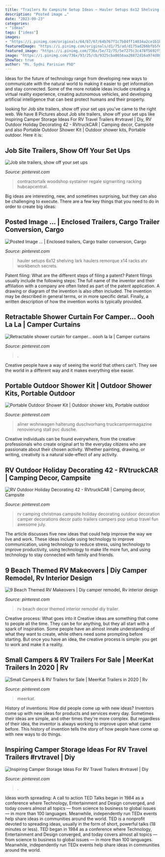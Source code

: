 ```yaml
---
title: "Trailers Rv Campsite Setup Ideas ~ Hauler Setups 6x12 Shelving Lark Haulers Remorque X14 Racks Atv Workbench Secrets"
description: "Posted image …"
date: "2023-09-23"
categories:
- "ideas"
tags: ["ideas"]
images:
- "https://i.pinimg.com/originals/64/b7/67/64b767f1c7b84ff14034a2ce1b1b576e.jpg"
featuredImage: "https://i.pinimg.com/originals/d1/75/ad/d175ad266bfb5f67b2fce2f02f555772.jpg"
featured_image: "https://i.pinimg.com/736x/5e/72/75/5e7275c3c478f5692f59f863f4e86d75.jpg"
image: "https://i.pinimg.com/736x/93/25/cb/9325cba8656aa28872d16a974d084ede.jpg"
ShowToc: true
author: "Ms. Sydni Parisian PhD"
---
```



Ideas for the future of technology range from developing new ways to communicate with the natural world to making it easier to get information and stay connected. Some of the more notable ideas include creating a virtual reality experience, creating autonomous vehicles, and developing artificial intelligence that can best protect humans and their property.

	

		
looking for Job site trailers, show off your set ups you've came to the right web. We have 8 Pictures about Job site trailers, show off your set ups like Inspiring Camper Storage Ideas For RV Travel Trailers #rvtravel | Diy, RV Outdoor Holiday Decorating 42 - RVtruckCAR | Camping decor, Campsite and also Portable Outdoor Shower Kit | Outdoor shower kits, Portable outdoor. Here it is:
		
    
## Job Site Trailers, Show Off Your Set Ups

<img loading=lazy src="https://i.pinimg.com/736x/5e/72/75/5e7275c3c478f5692f59f863f4e86d75.jpg" onerror="this.onerror=null;this.src='https://tse3.mm.bing.net/th?id=OIP.VC6LAdFRyHWYlYbisfF5GAAAAA&amp;pid=15.1';" alt="Job site trailers, show off your set ups">

_Source: pinterest.com_

>contractortalk woodshop systainer regale signwriting racking hubcapcentral. 

	

Big ideas are interesting, new, and sometimes surprising, but they can also be challenging to execute. There are a few key things that you need to do in order to create big ideas:

    
## Posted Image … | Enclosed Trailers, Cargo Trailer Conversion, Cargo

<img loading=lazy src="https://i.pinimg.com/originals/ac/32/5d/ac325d3ded4c7d1bb517254bb9393bc0.jpg" onerror="this.onerror=null;this.src='https://tse4.mm.bing.net/th?id=OIP.KzcMLn3V0kVyLH43vDGlmQHaLK&amp;pid=15.1';" alt="Posted Image … | Enclosed trailers, Cargo trailer conversion, Cargo">

_Source: pinterest.com_

>hauler setups 6x12 shelving lark haulers remorque x14 racks atv workbench secrets. 

	

Patent filing: What are the different steps of filing a patent?
Patent filings usually include the following steps: 
The full name of the inventor and their affiliation with a company are often listed as part of the patent application. A drawing or diagram of the invention is also often included. The invention may be described in general terms, or in more specific detail. Finally, a written description of how the invention works is typically provided.

    
## Retractable Shower Curtain For Camper... Oooh La La | Camper Curtains

<img loading=lazy src="https://i.pinimg.com/originals/64/b7/67/64b767f1c7b84ff14034a2ce1b1b576e.jpg" onerror="this.onerror=null;this.src='https://tse2.mm.bing.net/th?id=OIP.eGwVbJcnPtv6oH_JBuhXxQHaJ4&amp;pid=15.1';" alt="Retractable shower curtain for camper... oooh la la | Camper curtains">

_Source: pinterest.com_

>. 

	

Creative people have a way of seeing the world that others can't. They see the world in a different way and it makes everything else easier.

    
## Portable Outdoor Shower Kit | Outdoor Shower Kits, Portable Outdoor

<img loading=lazy src="https://i.pinimg.com/736x/93/25/cb/9325cba8656aa28872d16a974d084ede.jpg" onerror="this.onerror=null;this.src='https://tse2.mm.bing.net/th?id=OIP.mfHeoP0XrBrKXU6oTeCcRQHaJ4&amp;pid=15.1';" alt="Portable Outdoor Shower Kit | Outdoor shower kits, Portable outdoor">

_Source: pinterest.com_

>aliner wohnwagen halterung duschvorhang truckcampermagazine renovierung stall pvc dusche. 

	

Creative individuals can be found everywhere, from the creative professionals who create original art to the everyday citizens who are passionate about their chosen activity. Whether painting, drawing, or writing, creativity is a natural side-effect of any activity.

    
## RV Outdoor Holiday Decorating 42 - RVtruckCAR | Camping Decor, Campsite

<img loading=lazy src="https://i.pinimg.com/736x/79/97/dc/7997dc32599b5f09512e3a3735106348.jpg" onerror="this.onerror=null;this.src='https://tse2.mm.bing.net/th?id=OIP.Q930WlHJxYXnMnqoLv40RgHaFj&amp;pid=15.1';" alt="RV Outdoor Holiday Decorating 42 - RVtruckCAR | Camping decor, Campsite">

_Source: pinterest.com_

>rv camping christmas campsite holiday decorating outdoor decoration camper decorations decor patio trailers campers pop setup travel fun awesome july. 

	

The article discusses five new ideas that could help improve the way we live and work. These ideas include using technology to improve communication, using technology to reduce stress, using technology to improve productivity, using technology to make life more fun, and using technology to stay connected with family and friends.

    
## 9 Beach Themed RV Makeovers | Diy Camper Remodel, Rv Interior Design

<img loading=lazy src="https://i.pinimg.com/originals/3c/98/48/3c984818415b3669541461770dd649c5.jpg" onerror="this.onerror=null;this.src='https://tse2.mm.bing.net/th?id=OIP.-MT3r-NcfOZXgyCh3gqs_QHaJ4&amp;pid=15.1';" alt="9 Beach Themed RV Makeovers | Diy camper remodel, Rv interior design">

_Source: pinterest.com_

>rv beach decor themed interior remodel diy trailer. 

	

Creative process: What goes into it
Creative ideas are something that come to people all the time. They can be for anything, but they all start with a spark of inspiration. Some people have an almost innate understanding of what they want to create, while others need some prompting before starting. But once you have an idea, the creative process is simple: you get to work and make it a reality.

    
## Small Campers &amp; RV Trailers For Sale | MeerKat Trailers In 2020 | Rv

<img loading=lazy src="https://i.pinimg.com/736x/19/3d/99/193d9966b32dae28564b950568530ecb.jpg" onerror="this.onerror=null;this.src='https://tse4.mm.bing.net/th?id=OIP.DPu4nSHX7lFPcY5Io4flfwHaFj&amp;pid=15.1';" alt="Small Campers &amp; RV Trailers for Sale | MeerKat Trailers in 2020 | Rv">

_Source: pinterest.com_

>meerkat. 

	

History of inventions: How did people come up with new ideas?
Inventors come up with new ideas for products and services every day. Sometimes their ideas are simple, and other times they're more complex. But regardless of their idea, the inventor is always working to improve upon what came before. This history of invention tells the story of how people have come up with new ways to do things.

    
## Inspiring Camper Storage Ideas For RV Travel Trailers #rvtravel | Diy

<img loading=lazy src="https://i.pinimg.com/originals/d1/75/ad/d175ad266bfb5f67b2fce2f02f555772.jpg" onerror="this.onerror=null;this.src='https://tse3.mm.bing.net/th?id=OIP.WALVaTKpVCuPxRYZIpKpLQHaMH&amp;pid=15.1';" alt="Inspiring Camper Storage Ideas For RV Travel Trailers #rvtravel | Diy">

_Source: pinterest.com_

>. 

	

Ideas worth spreading: A call to action
TED Talks began in 1984 as a conference where Technology, Entertainment and Design converged, and today covers almost all topics — from science to business to global issues — in more than 100 languages. Meanwhile, independently run TEDx events help share ideas in communities around the world.
TED is a nonprofit devoted to spreading ideas, usually in the form of short, powerful talks (18 minutes or less). TED began in 1984 as a conference where Technology, Entertainment and Design converged, and today covers almost all topics — from science to business to global issues — in more than 100 languages. Meanwhile, independently run TEDx events help share ideas in communities around the world.

